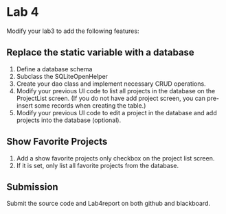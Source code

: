 # Lab 4
Modify your lab3 to add the following features:
## Replace the static variable with a database
1. Define a database schema
2. Subclass the SQLiteOpenHelper 
3. Create your dao class and implement necessary CRUD operations.
4. Modify your previous UI code to list all projects in the database on the ProjectList screen. 
(If you do not have add project screen, you can pre-insert some records when creating the table.)
5. Modify your previous UI code to edit a project in the database and add projects into the database (optional).
## Show Favorite Projects
1. Add a show favorite projects only checkbox on the project list screen. 
2. If it is set, only list all favorite projects from the database. 
## Submission
Submit the source code and Lab4report on both github and blackboard.
